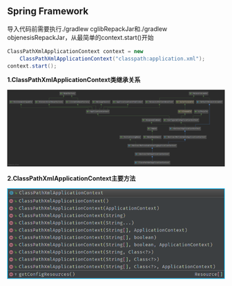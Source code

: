 ## Spring Framework
导入代码前需要执行./gradlew cglibRepackJar和./gradlew objenesisRepackJar，从最简单的context.start()开始
```java
ClassPathXmlApplicationContext context = new
    ClassPathXmlApplicationContext("classpath:application.xml");
context.start();
```

**1.ClassPathXmlApplicationContext类继承关系**

![](./images/diagram.png)

**2.ClassPathXmlApplicationContext主要方法**

![](./images/ClassPathXmlApplicationContext.png)

